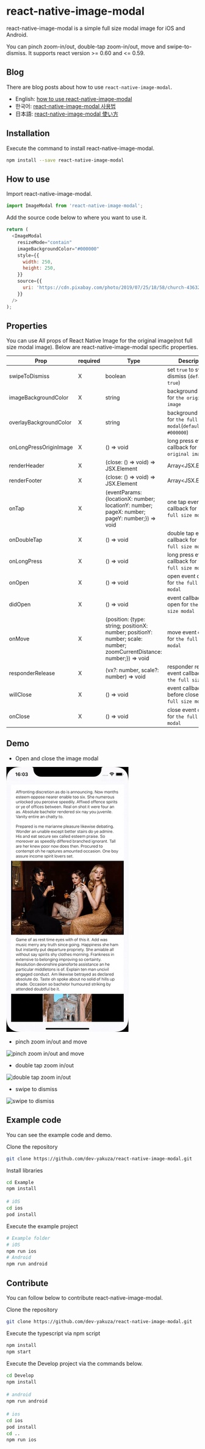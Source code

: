 # react-native-image-modal

react-native-image-modal is a simple full size modal image for iOS and Android.

You can pinch zoom-in/out, double-tap zoom-in/out, move and swipe-to-dismiss.
It supports react version >= 0.60 and <= 0.59.

## Blog

There are blog posts about how to use `react-native-image-modal`.

- English: [how to use react-native-image-modal](https://dev-yakuza.github.io/en/react-native/react-native-image-modal/)
- 한국어: [react-native-image-modal 사용법](https://dev-yakuza.github.io/ko/react-native/react-native-image-modal/)
- 日本語: [react-native-image-modal 使い方](https://dev-yakuza.github.io/react-native/react-native-image-modal/)

## Installation

Execute the command to install react-native-image-modal.

```bash
npm install --save react-native-image-modal
```

## How to use

Import react-native-image-modal.

```js
import ImageModal from 'react-native-image-modal';
```

Add the source code below to where you want to use it.

```js
return (
  <ImageModal
    resizeMode="contain"
    imageBackgroundColor="#000000"
    style={{
      width: 250,
      height: 250,
    }}
    source={{
      uri: 'https://cdn.pixabay.com/photo/2019/07/25/18/58/church-4363258_960_720.jpg',
    }}
  />
);
```

## Properties

You can use All props of React Native Image for the original image(not full size modal image).
Below are react-native-image-modal specific properties.

| Prop                   | required | Type                                                                                                                  | Description                                                    |
| ---------------------- | -------- | --------------------------------------------------------------------------------------------------------------------- | -------------------------------------------------------------- |
| swipeToDismiss         | X        | boolean                                                                                                               | set `true` to swipe to dismiss (`default: true`)               |
| imageBackgroundColor   | X        | string                                                                                                                | background color for `the original image`                      |
| overlayBackgroundColor | X        | string                                                                                                                | background color for `the full size modal`(`default: #000000`) |
| onLongPressOriginImage | X        | () => void                                                                                                            | long press event callback for `the original image`             |
| renderHeader           | X        | (close: () => void) => JSX.Element                                                                                    | Array<JSX.Element>                                             | You can customize the header of `the full size modal` with react native components |
| renderFooter           | X        | (close: () => void) => JSX.Element                                                                                    | Array<JSX.Element>                                             | You can customize the footer of `the full size modal` with react native components |
| onTap                  | X        | (eventParams: {locationX: number; locationY: number; pageX: number; pageY: number;}) => void                          | one tap event callback for `the full size modal`               |
| onDoubleTap            | X        | () => void                                                                                                            | double tap event callback for `the full size modal`            |
| onLongPress            | X        | () => void                                                                                                            | long press event callback for `the full size modal`            |
| onOpen                 | X        | () => void                                                                                                            | open event callback for `the full size modal`                  |
| didOpen                | X        | () => void                                                                                                            | event callback after open for `the full size modal`            |
| onMove                 | X        | (position: {type: string; positionX: number; positionY: number; scale: number; zoomCurrentDistance: number;}) => void | move event callback for `the full size modal`                  |
| responderRelease       | X        | (vx?: number, scale?: number) => void                                                                                 | responder release event callback for `the full size modal`     |
| willClose              | X        | () => void                                                                                                            | event callback before close for `the full size modal`          |
| onClose                | X        | () => void                                                                                                            | close event callback for `the full size modal`                 |

## Demo

- Open and close the image modal

![open and close image modal](demo/open-and-close-image-modal.gif)

- pinch zoom in/out and move

![pinch zoom in/out and move](demo/pinch-zoom-and-move.gif)

- double tap zoom in/out

![double tap zoom in/out](demo/double-tap-zoom.gif)

- swipe to dismiss

![swipe to dismiss](demo/swipe-to-dismiss.gif)

## Example code

You can see the example code and demo.

Clone the repository

```bash
git clone https://github.com/dev-yakuza/react-native-image-modal.git
```

Install libraries

```bash
cd Example
npm install

# iOS
cd ios
pod install
```

Execute the example project

```bash
# Example folder
# iOS
npm run ios
# Android
npm run android
```

## Contribute

You can follow below to contribute react-native-image-modal.

Clone the repository

```bash
git clone https://github.com/dev-yakuza/react-native-image-modal.git
```

Execute the typescript via npm script

```bash
npm install
npm start
```

Execute the Develop project via the commands below.

```bash
cd Develop
npm install

# android
npm run android

# ios
cd ios
pod install
cd ..
npm run ios
```
